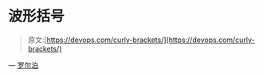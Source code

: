 # 波形括号

> 原文:[https://devops.com/curly-brackets/](https://devops.com/curly-brackets/)

— [罗尔泊](https://devops.com/author/breselman/)
